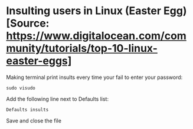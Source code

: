 # Insulting users in Linux (Easter Egg) [Source: https://www.digitalocean.com/community/tutorials/top-10-linux-easter-eggs]

Making terminal print insults every time your fail to enter your password:
```
sudo visudo
```
Add the following line next to Defaults list:
```
Defaults insults
```
Save and close the file

